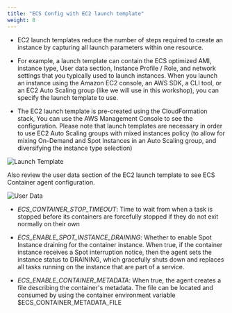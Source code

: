 ```yaml
---
title: "ECS Config with EC2 launch template"
weight: 8
---
```


- EC2 launch templates reduce the number of steps required to create an instance by capturing all launch parameters within one resource.

- For example, a launch template can contain the ECS optimized AMI, instance type, User data section, Instance Profile / Role, and network settings that you typically used to launch instances. When you launch an instance using the Amazon EC2 console, an AWS SDK, a CLI tool, or an EC2 Auto Scaling group (like we will use in this workshop), you can specify the launch template to use. 

- The EC2 launch template is pre-created using the CloudFormation stack, You can use the AWS Management Console to see the configuration. Please note that launch templates are necessary in order to use EC2 Auto Scaling groups with mixed instances policy (to allow for mixing On-Demand and Spot Instances in an Auto Scaling group, and diversifying the instance type selection)

![Launch Template](/images/ecs-spot-capacity-providers/c9_6.png)

Also review the user data section of the EC2 launch template to see ECS Container agent configuration.

![User Data](/images/ecs-spot-capacity-providers/ecs_launch_template.png)

- *ECS_CONTAINER_STOP_TIMEOUT*: Time to wait from when a task is stopped before its containers are forcefully stopped if they do not exit normally on their own

- *ECS_ENABLE_SPOT_INSTANCE_DRAINING*: Whether to enable Spot Instance draining for the container instance. When true, if the container instance receives a Spot interruption notice, then the agent sets the instance status to DRAINING, which gracefully shuts down and replaces all tasks running on the instance that are part of a service.

- *ECS_ENABLE_CONTAINER_METADATA*: When true, the agent creates a file describing the container's metadata. The file can be located and consumed by using the container environment variable $ECS_CONTAINER_METADATA_FILE
